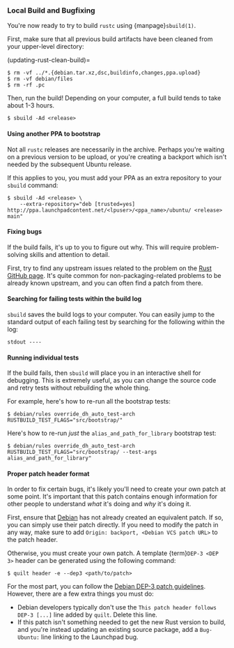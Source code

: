 ### Local Build and Bugfixing

You're now ready to try to build `rustc` using {manpage}`sbuild(1)`.

First, make sure that all previous build artifacts have been cleaned from your upper-level directory:

(updating-rust-clean-build)=

```none
$ rm -vf ../*.{debian.tar.xz,dsc,buildinfo,changes,ppa.upload}
$ rm -vf debian/files
$ rm -rf .pc
```

Then, run the build! Depending on your computer, a full build tends to take about 1-3 hours.

```none
$ sbuild -Ad <release>
```

#### Using another PPA to bootstrap

Not all `rustc` releases are necessarily in the archive. Perhaps you're waiting on a previous version to be upload, or you're creating a backport which isn't needed by the subsequent Ubuntu release.

If this applies to you, you must add your PPA as an extra repository to your `sbuild` command:

```none
$ sbuild -Ad <release> \
    --extra-repository="deb [trusted=yes] http://ppa.launchpadcontent.net/<lpuser>/<ppa_name>/ubuntu/ <release> main"
```

#### Fixing bugs

If the build fails, it's up to you to figure out why. This will require problem-solving skills and attention to detail.

First, try to find any upstream issues related to the problem on the [Rust GitHub page](https://github.com/rust-lang/rust/issues?q=is%3Aissue). It's quite common for non-packaging-related problems to be already known upstream, and you can often find a patch from there.

#### Searching for failing tests within the build log

`sbuild` saves the build logs to your computer. You can easily jump to the standard output of each failing test by searching for the following within the log:

```none
stdout ----
```

#### Running individual tests

If the build fails, then `sbuild` will place you in an interactive shell for debugging. This is extremely useful, as you can change the source code and retry tests without rebuilding the whole thing.

For example, here's how to re-run all the bootstrap tests:

```none
$ debian/rules override_dh_auto_test-arch RUSTBUILD_TEST_FLAGS="src/bootstrap/"
```

Here's how to re-run _just_ the `alias_and_path_for_library` bootstrap test:

```none
$ debian/rules override_dh_auto_test-arch RUSTBUILD_TEST_FLAGS="src/bootstrap/ --test-args alias_and_path_for_library"
```

#### Proper patch header format

In order to fix certain bugs, it's likely you'll need to create your own patch at some point. It's important that this patch contains enough information for other people to understand _what_ it's doing and _why_ it's doing it.

First, ensure that [Debian](https://salsa.debian.org/rust-team/rust/-/tree/debian/experimental?ref_type=heads) has not already created an equivalent patch. If so, you can simply use their patch directly. If you need to modify the patch in any way, make sure to add `Origin: backport, <Debian VCS patch URL>` to the patch header.

Otherwise, you must create your own patch. A template {term}`DEP-3 <DEP 3>` header can be generated using the following command:

```none
$ quilt header -e --dep3 <path/to/patch>
```

For the most part, you can follow the [Debian DEP-3 patch guidelines](https://dep-team.pages.debian.net/deps/dep3/). However, there are a few extra things you must do:

- Debian developers typically don't use the `This patch header follows DEP-3 [...]` line added by `quilt`. Delete this line.
- If this patch isn't something needed to get the new Rust version to build, and you're instead updating an existing source package, add a `Bug-Ubuntu:` line linking to the Launchpad bug.
